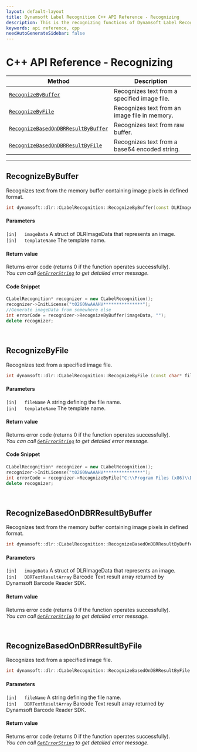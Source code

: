 ```yaml
---
layout: default-layout
title: Dynamsoft Label Recognition C++ API Reference - Recognizing
description: This is the recognizing functions of Dynamsoft Label Recognition for C++ API Reference.
keywords: api reference, cpp
needAutoGenerateSidebar: false
---
```


# C++ API Reference - Recognizing

| Method               | Description |
|----------------------|-------------|
  | [`RecognizeByBuffer`](#recognizebybuffer) | Recognizes text from a specified image file. |
  | [`RecognizeByFile`](#recognizebyfile) | Recognizes text from an image file in memory. |
  | [`RecognizeBasedOnDBRResultByBuffer`](#recognizebasedondbrresultbybuffer) | Recognizes text from raw buffer. |
  | [`RecognizeBasedOnDBRResultByFile`](#recognizebasedondbrresultbyfile) | Recognizes text from a base64 encoded string. |

---

## RecognizeByBuffer
Recognizes text from the memory buffer containing image pixels in defined format.

```cpp
int dynamsoft::dlr::CLabelRecognition::RecognizeByBuffer(const DLRImageData* imageData, const char* templateName)
```   
   
#### Parameters
`[in]	imageData` A struct of DLRImageData that represents an image.  
`[in]	templateName` The template name.

#### Return value
Returns error code (returns 0 if the function operates successfully).    
*You can call [`GetErrorString`](general.md#geterrorstring) to get detailed error message.*

#### Code Snippet
```cpp
CLabelRecognition* recognizer = new CLabelRecognition();
recognizer->InitLicense("t0260NwAAAHV***************");
//Generate imageData from somewhere else
int errorCode = recognizer->RecognizeByBuffer(imageData, "");
delete recognizer;
```

&nbsp;


## RecognizeByFile
Recognizes text from a specified image file.

```cpp
int dynamsoft::dlr::CLabelRecognition::RecognizeByFile (const char* fileName, const char* templateName)	
```   
   
#### Parameters
`[in]	fileName` A string defining the file name.  
`[in]	templateName` The template name.

#### Return value
Returns error code (returns 0 if the function operates successfully).    
*You can call [`GetErrorString`](general.md#geterrorstring) to get detailed error message.*

#### Code Snippet
```cpp
CLabelRecognition* recognizer = new CLabelRecognition();
recognizer->InitLicense("t0260NwAAAHV***************");
int errorCode = recognizer->RecognizeByFile("C:\\Program Files (x86)\\Dynamsoft\\{Version number}\\Images\\AllSupportedBarcodeTypes.tif", "");
delete recognizer;
```

&nbsp;


## RecognizeBasedOnDBRResultByBuffer
Recognizes text from the memory buffer containing image pixels in defined format.

```cpp
int dynamsoft::dlr::CLabelRecognition::RecognizeBasedOnDBRResultByBuffer(const DLRImageData* imageData, TextResultArray* DBRTextResultArray)
```   
   
#### Parameters
`[in]	imageData` A struct of DLRImageData that represents an image.  
`[in]	DBRTextResultArray` Barcode Text result array returned by Dynamsoft Barcode Reader SDK.  

#### Return value
Returns error code (returns 0 if the function operates successfully).    
*You can call [`GetErrorString`](general.md#geterrorstring) to get detailed error message.*


&nbsp;


## RecognizeBasedOnDBRResultByFile
Recognizes text from a specified image file.

```cpp
int dynamsoft::dlr::CLabelRecognition::RecognizeBasedOnDBRResultByFile (const char* fileName, TextResultArray* DBRTextResultArray)	
```   
   
#### Parameters
`[in]	fileName` A string defining the file name.  
`[in]	DBRTextResultArray` Barcode Text result array returned by Dynamsoft Barcode Reader SDK.  

#### Return value
Returns error code (returns 0 if the function operates successfully).    
*You can call [`GetErrorString`](general.md#geterrorstring) to get detailed error message.*


&nbsp;





